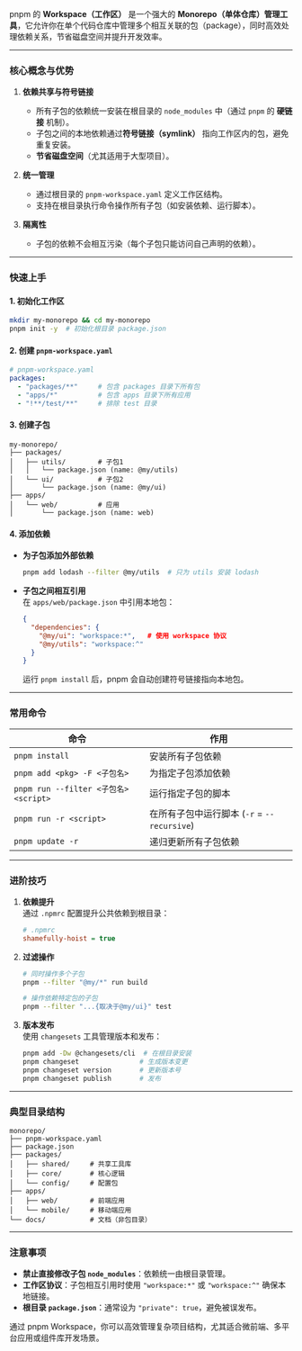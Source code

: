pnpm 的 **Workspace（工作区）** 是一个强大的 **Monorepo（单体仓库）管理工具**，它允许你在单个代码仓库中管理多个相互关联的包（package），同时高效处理依赖关系，节省磁盘空间并提升开发效率。

---

### 核心概念与优势
1. **依赖共享与符号链接**  
   - 所有子包的依赖统一安装在根目录的 `node_modules` 中（通过 `pnpm` 的 **硬链接** 机制）。
   - 子包之间的本地依赖通过**符号链接（symlink）** 指向工作区内的包，避免重复安装。
   - **节省磁盘空间**（尤其适用于大型项目）。

2. **统一管理**  
   - 通过根目录的 `pnpm-workspace.yaml` 定义工作区结构。
   - 支持在根目录执行命令操作所有子包（如安装依赖、运行脚本）。

3. **隔离性**  
   - 子包的依赖不会相互污染（每个子包只能访问自己声明的依赖）。

---

### 快速上手
#### 1. 初始化工作区
```bash
mkdir my-monorepo && cd my-monorepo
pnpm init -y  # 初始化根目录 package.json
```

#### 2. 创建 `pnpm-workspace.yaml`
```yaml
# pnpm-workspace.yaml
packages:
  - "packages/**"     # 包含 packages 目录下所有包
  - "apps/*"          # 包含 apps 目录下所有应用
  - "!**/test/**"     # 排除 test 目录
```

#### 3. 创建子包
```text
my-monorepo/
├── packages/
│   ├── utils/        # 子包1
│   │   └── package.json (name: @my/utils)
│   └── ui/           # 子包2
│       └── package.json (name: @my/ui)
├── apps/
│   └── web/          # 应用
│       └── package.json (name: web)
```

#### 4. 添加依赖
- **为子包添加外部依赖**  
  ```bash
  pnpm add lodash --filter @my/utils  # 只为 utils 安装 lodash
  ```

- **子包之间相互引用**  
  在 `apps/web/package.json` 中引用本地包：
  ```json
  {
    "dependencies": {
      "@my/ui": "workspace:*",   # 使用 workspace 协议
      "@my/utils": "workspace:^"
    }
  }
  ```
  运行 `pnpm install` 后，pnpm 会自动创建符号链接指向本地包。

---

### 常用命令
| 命令 | 作用 |
|------|------|
| `pnpm install` | 安装所有子包依赖 |
| `pnpm add <pkg> -F <子包名>` | 为指定子包添加依赖 |
| `pnpm run --filter <子包名> <script>` | 运行指定子包的脚本 |
| `pnpm run -r <script>` | 在所有子包中运行脚本 (`-r` = `--recursive`) |
| `pnpm update -r` | 递归更新所有子包依赖 |

---

### 进阶技巧
1. **依赖提升**  
   通过 `.npmrc` 配置提升公共依赖到根目录：
   ```ini
   # .npmrc
   shamefully-hoist = true
   ```

2. **过滤操作**  
   ```bash
   # 同时操作多个子包
   pnpm --filter "@my/*" run build
   
   # 操作依赖特定包的子包
   pnpm --filter "...{取决于@my/ui}" test
   ```

3. **版本发布**  
   使用 `changesets` 工具管理版本和发布：
   ```bash
   pnpm add -Dw @changesets/cli  # 在根目录安装
   pnpm changeset               # 生成版本变更
   pnpm changeset version       # 更新版本号
   pnpm changeset publish       # 发布
   ```

---

### 典型目录结构
```text
monorepo/
├── pnpm-workspace.yaml
├── package.json
├── packages/
│   ├── shared/     # 共享工具库
│   ├── core/       # 核心逻辑
│   └── config/     # 配置包
├── apps/
│   ├── web/        # 前端应用
│   └── mobile/     # 移动端应用
└── docs/           # 文档（非包目录）
```

---

### 注意事项
- **禁止直接修改子包 `node_modules`**：依赖统一由根目录管理。
- **工作区协议**：子包相互引用时使用 `"workspace:*"` 或 `"workspace:^"` 确保本地链接。
- **根目录 `package.json`**：通常设为 `"private": true`，避免被误发布。

通过 pnpm Workspace，你可以高效管理复杂项目结构，尤其适合微前端、多平台应用或组件库开发场景。